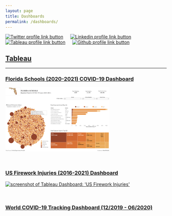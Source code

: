 ```yaml
---
layout: page
title: Dashboards
permalink: /dashboards/
---
```



[<img src="https://img.shields.io/badge/twitter-%231DA1F2.svg?&sflat&logo=twitter&logoColor=white" alt="Twitter profile link button" height="20" width="70" />](https://twitter.com/drusho) &emsp; [<img src="https://img.shields.io/badge/linkedin-%230A66C2.svg?&sflat&logo=linkedin&logoColor=white" alt="Linkedin profile link button" height="20" width="70" />](https://linkedin.com/in/davidrusho)&emsp; [<img src="https://img.shields.io/badge/tableau-%23ff4d4d.svg?&sflat&logo=tableau&logoColor=white" alt="Tableau profile link button" height="20" width="70" >](https://public.tableau.com/app/profile/drusho)  &emsp; [<img src="https://img.shields.io/badge/github-%23181717.svg?&style=flat&logo=github&logoColor=white" alt="Github profile link button" height="20" width="65" />](https://github.com/drusho)

## [Tableau](https://public.tableau.com/profile/drusho#!/)
---

### [Florida Schools (2020-2021) COVID-19 Dashboard](https://public.tableau.com/app/profile/drusho/viz/FloridaSchools2020-2021Covid-19/Dashboard1)


[<img src="https://raw.githubusercontent.com/drusho/fl_schools_covid19_2021/main/assets/tableau_dashboard_preview.png" alt="screenshot of Tableau Dashboard: 'Florida Schools Covid19'" height="200" width="325"/>](https://public.tableau.com/app/profile/drusho/viz/FloridaSchools2020-2021Covid-19/Dashboard1)

<br>

### [US Firework Injuries (2016-2021) Dashboard](https://public.tableau.com/app/profile/drusho/viz/USFireworkInjuries2016-2021/Dashboard1)

[<img src="https://raw.githubusercontent.com/drusho/EDA_US_Firework_Sales_and_Injuries/main/assets/tableau_dashboard_preview.png" alt="screenshot of Tableau Dashboard: 'US Firework Injuries'" height="200" width="325"/>](https://public.tableau.com/app/profile/drusho/viz/USFireworkInjuries2016-2021/Dashboard1)

<br>

### [World COVID-19 Tracking Dashboard (12/2019 - 06/2020)](https://public.tableau.com/app/profile/drusho/viz/Europa_COVID-19_Data/Dashboard1)



